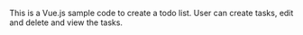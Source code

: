 This is a Vue.js sample code to create a todo list. User can create tasks, edit and delete and view the tasks.